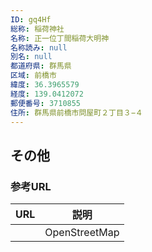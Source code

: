 ```yaml
---
ID: gq4Hf
総称: 稲荷神社
名称: 正一位丁間稲荷大明神
名称読み: null
別名: null
都道府県: 群馬県
区域: 前橋市
緯度: 36.3965579
経度: 139.0412072
郵便番号: 3710855
住所: 群馬県前橋市問屋町２丁目３−４
---
```


## その他

### 参考URL

| URL | 説明          |
| --- | ------------- |
|     | OpenStreetMap |
